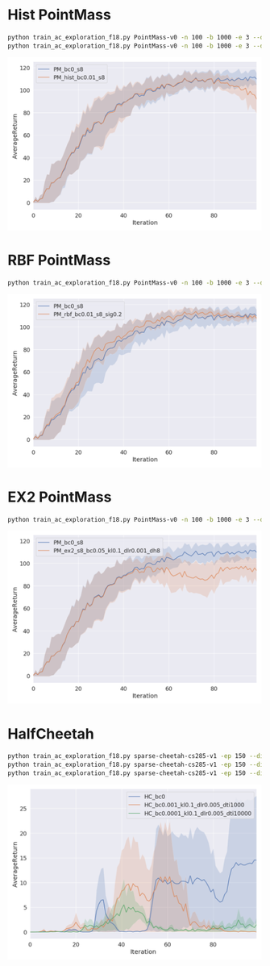 # Hist PointMass

```bash
python train_ac_exploration_f18.py PointMass-v0 -n 100 -b 1000 -e 3 --density_model none -s 8 --exp_name PM_bc0_s8
python train_ac_exploration_f18.py PointMass-v0 -n 100 -b 1000 -e 3 --density_model hist -bc 0.01 -s 8 --exp_name PM_hist_bc0.01_s8
```

![1](results/figs/1.png)

# RBF PointMass

```bash
python train_ac_exploration_f18.py PointMass-v0 -n 100 -b 1000 -e 3 --density_model rbf -bc 0.01 -s 8 -sig 0.2 --exp_name PM_rbf_bc0.01_s8_sig0.2
```

![1](results/figs/2.png)

# EX2 PointMass

```bash
python train_ac_exploration_f18.py PointMass-v0 -n 100 -b 1000 -e 3 --density_model ex2 -s 8 -bc 0.05 -kl 0.1 -dlr 0.001 -dh 8 --exp_name PM_ex2_s8_bc0.05_kl0.1_dlr0.001_dh8
```

![1](results/figs/3.png)

# HalfCheetah

```bash
python train_ac_exploration_f18.py sparse-cheetah-cs285-v1 -ep 150 --discount 0.9 -n 100 -e 3 -l 2 -s 32 -b 30000 -lr 0.02 --density_model none --exp_name HC_bc0
python train_ac_exploration_f18.py sparse-cheetah-cs285-v1 -ep 150 --discount 0.9 -n 100 -e 3 -l 2 -s 32 -b 30000 -lr 0.02 --density_model ex2 -bc 0.001 -kl 0.1 -dlr 0.005 -dti 1000 --exp_name HC_bc0.001_kl0.1_dlr0.005_dti1000
python train_ac_exploration_f18.py sparse-cheetah-cs285-v1 -ep 150 --discount 0.9 -n 100 -e 3 -l 2 -s 32 -b 30000 -lr 0.02 --density_model ex2 -bc 0.0001 -kl 0.1 -dlr 0.005 -dti 10000 --exp_name HC_bc0.0001_kl0.1_dlr0.005_dti10000
```

![4](results/figs/4.png)
